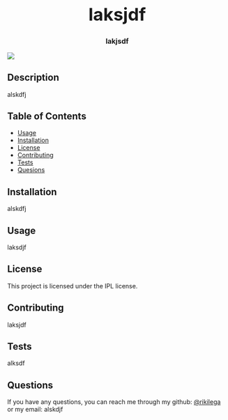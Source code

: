 
<div style="align-items: center">
<h1 style="font-size: 40px; font-weight: bold; text-align: center;">laksjdf</h1>
<h3 style="font-size: 16px; font-weight: fine; text-align: center;">lakjsdf</h3>
<img src=https://img.shields.io/badge/License-IPL_1.0-blue.svg style="align-items: center;">
</div>

## Description 
alskdfj

## Table of Contents
* [Usage](#usage)
* [Installation](#installation)                                     
* [License](#license)                             
* [Contributing](#contributing)                     
* [Tests](#tests)
* [Quesions](#questions)

## Installation
alskdfj

## Usage 
laksdjf

## License 
This project is licensed under the IPL license.
    
## Contributing 
laksjdf
    
## Tests 
alksdf
    
## Questions 
If you have any questions, you can reach me through my github: [@rikilega](github.com/asdlfkj) or my email: alskdjf
    
